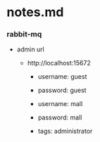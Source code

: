 # notes.md

### rabbit-mq

- admin url

  - http://localhost:15672

    - username: guest
    - password: guest

    - username: mall
    - password: mall
    - tags: administrator
